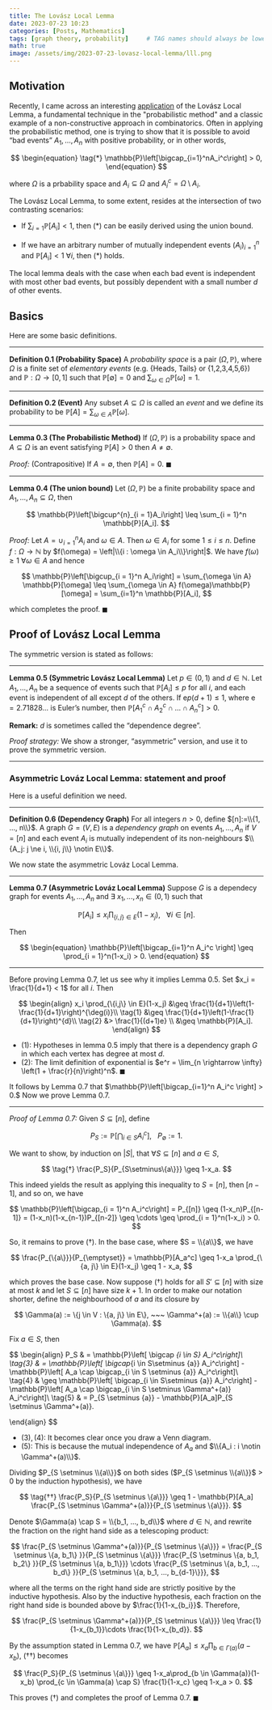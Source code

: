 ```yaml
---
title: The Lovász Local Lemma
date: 2023-07-23 10:23
categories: [Posts, Mathematics]
tags: [graph theory, probability]     # TAG names should always be lowercase
math: true
image: /assets/img/2023-07-23-lovasz-local-lemma/lll.png
---
```

## Motivation
Recently, I came across an interesting [application](https://www.jupiterzw.com/posts/splitting-graphs/#hypergraph-colouring) of the Lovász Local Lemma, a fundamental technique in the "probabilistic method" and a classic example of a non-constructive approach in combinatorics. Often in applying the probabilistic method, one is trying to show that it is possible to avoid “bad events” $A_1, ..., A_n$ with positive probability, or in other words,

$$
\begin{equation}
\tag{*}
    \mathbb{P}\left[\bigcap_{i=1}^nA_i^c\right] > 0,
\end{equation}
$$

where $\Omega$ is a prbability space and  $A_i \subseteq \Omega$ and $A_i^c = \Omega \setminus A_i$.

The Lovász Local Lemma, to some extent, resides at the intersection of two contrasting scenarios:

- If $\sum_{i = 1} \mathbb{P}[A_i]<1$, then (*) can be easily derived using the union bound.

- If we have an arbitrary number of mutually independent events $(A_i)_{i = 1}^n$ and $\mathbb{P}[A_i] < 1~\forall i$, then (*) holds.

The local lemma deals with the case when each bad event is independent with most other
bad events, but possibly dependent with a small number $d$ of other events.
<!-- A prototypical application of this result is the [hypergraph $2$-colouring problem](https://www.jupiterzw.com/posts/splitting-graphs/#hypergraph-colouring). -->


## Basics
Here are some basic definitions.

---
**Definition 0.1 (Probability Space)**
A *probability space* is a pair $(\Omega, \mathbb{P})$, where $\Omega$ is a finite set of *elementary events* (e.g. {Heads, Tails} or {1,2,3,4,5,6}) and $\mathbb{P}:\Omega \to [0,1]$ such that $\mathbb{P}[\emptyset] = 0$ and  $\sum_{\omega \in \Omega} \mathbb{P}[\omega] = 1$.

---
**Definition 0.2 (Event)**
Any subset $A \subseteq \Omega$ is called an *event* and we define its probability to be $\mathbb{P}[A] = \sum_{\omega \in A}\mathbb{P}[\omega]$.

---
**Lemma 0.3 (The Probabilistic Method)**
 If $(\Omega, \mathbb{P})$ is a probability space and $A⊆\Omega$ is an event satisfying $\mathbb{P}[A]>0$ then $A \ne ∅$.

 *Proof:*
 (Contrapositive) If $A=∅$, then $\mathbb{P}[A]=0$. ◼

 ---
 **Lemma 0.4 (The union bound)**
 Let $(\Omega, \mathbb{P})$ be a finite probability space and $A_1, ..., A_n \subseteq \Omega$, then

 $$
    \mathbb{P}\left[\bigcup^{n}_{i = 1}A_i\right] \leq \sum_{i = 1}^n \mathbb{P}[A_i].
 $$

 *Proof:*
 Let $A = \cup_{i = 1}^nA_i$ and $\omega \in A$. Then $\omega \in A_i$ for some $1 \leq i \leq n$. Define $f:\Omega \to \mathbb{N}$ by $f(\omega) = \left|\\{i : \omega \in A_i\\}\right|$. We have $f(\omega) \geq 1 ~\forall \omega \in A$ and hence

 $$
    \mathbb{P}\left[\bigcup_{i = 1}^n A_i\right] = \sum_{\omega \in A} \mathbb{P}[\omega] \leq \sum_{\omega \in A} f(\omega)\mathbb{P}[\omega] = \sum_{i=1}^n \mathbb{P}[A_i],
 $$ 

which completes the proof. ◼

## Proof of Lovász Local Lemma

The symmetric version is stated as follows:

---
**Lemma 0.5 (Symmetric Lovász Local Lemma)**
Let $p \in (0,1)$ and $d \in \mathbb{N}$. 
Let $A_1,..., A_n$ be a sequence of events such that $\mathbb{P}[A_i] \leq p$ for all $i$, and each event is independent of all except $d$ of the others.
If $\text{e}p(d + 1) \leq 1$, where $\text{e}=2.71828...$ is Euler’s number, then $\mathbb{P}[A_1^c\cap A_2^c \cap ... \cap A_n^c] > 0$.

**Remark:** $d$ is sometimes called the “dependence degree”.

*Proof strategy:* We show a stronger, “asymmetric” version, and use it to prove the symmetric version.

---

### Asymmetric Lováz Local Lemma: statement and proof

Here is a useful definition we need.

---
**Definition 0.6 (Dependency Graph)**
For all integers $n > 0$, define $[n]:=\\{1, ..., n\\}$.
A graph $G = (V, E)$ is a *dependency graph* on events $A_1, ..., A_n$ if $V = [n]$ and each event $A_i$ is mutually independent of its non-neighbours $\\{A_j: j \ne i, \\{i, j\\} \notin E\\}$.

We now state the asymmetric Lováz Local Lemma.

---
**Lemma 0.7 (Asymmetric Lováz Local Lemma)**
Suppose $G$ is a dependecy graph for events $A_1, ...,A_n$ and $\exists~x_1, ..., x_n \in (0,1)$ such that

$$
    \begin{equation}
        \mathbb{P}[A_i] \leq x_i \prod_{\{i,j\} \in E}(1-x_j), ~~~\forall i \in [n].
    \end{equation}
$$

Then

$$
    \begin{equation}
        \mathbb{P}\left[\bigcap_{i=1}^n A_i^c \right] \geq  \prod_{i = 1}^n(1-x_i) > 0.
    \end{equation}
$$

---
Before proving Lemma 0.7, let us see why it implies Lemma 0.5. 
Set $x_i = \frac{1}{d+1} < 1$ for all $i$. 
Then

$$
\begin{align}
    x_i \prod_{\{i,j\} \in E}(1-x_j) &\geq \frac{1}{d+1}\left(1-\frac{1}{d+1}\right)^{\deg(i)}\\ \tag{1}
    &\geq \frac{1}{d+1}\left(1-\frac{1}{d+1}\right)^{d}\\ \tag{2}
    &> \frac{1}{(d+1)e} \\
    &\geq \mathbb{P}[A_i].
\end{align}
$$
- $(1):$ Hypotheses in lemma 0.5 imply that there is a dependency graph $G$ in which each vertex has degree at most $d$. 
- $(2):$ The limit definition of exponential is $e^r = \lim_{n \rightarrow \infty} \left(1 + \frac{r}{n}\right)^n$. ◼

It follows by Lemma 0.7 that $\mathbb{P}\left[\bigcap_{i=1}^n A_i^c \right] > 0.$ Now we prove Lemma 0.7. 

---
*Proof of Lemma 0.7:*
Given $S \subseteq [n]$, define

$$
    P_S:=\mathbb{P}\left[\bigcap_{i \in S}A_i^c\right], ~~~ P_{\emptyset}:=1.
$$

We want to show, by induction on $|S|$, 
that $\forall S \subseteq [n]$ and $a\in S$, 

$$
    \tag{†}
    \frac{P_S}{P_{S\setminus\{a\}}} \geq 1-x_a.
$$

This indeed yields the result as applying this inequality to $S = [n]$,
then $[n-1]$, and so on, we have

$$
    \mathbb{P}\left[\bigcap_{i = 1}^n A_i^c\right] =
    P_{[n]} \geq (1-x_n)P_{[n-1]} = 
    (1-x_n)(1-x_{n-1})P_{[n-2]} \geq \cdots \geq
    \prod_{i = 1}^n(1-x_i) > 0.
$$

So, it remains to prove $(†)$. 
In the base case, where $S = \\{a\\}$, we have

$$
    \frac{P_{\{a\}}}{P_{\emptyset}} = \mathbb{P}[A_a^c] \geq 1-x_a \prod_{\{a, j\} \in E}(1-x_j) \geq 1 - x_a,
$$

 which proves the base case. Now suppose $(†)$ holds for all $S' \subseteq [n]$ with size at most $k$ and let $S \subseteq [n]$ have size $k + 1$.
 In order to make our notation shorter, define the neighbourhood of $a$ and its closure by

 $$
    \Gamma(a) := \{j \in V : \{a, j\} \in E\}, ~~~ \Gamma^+(a) := \\{a\\} \cup \Gamma(a).
 $$

 Fix $a \in S$, then

 $$
 \begin{align}
    P_S & = \mathbb{P}\left[ \bigcap _{i \in S} A_i^c\right]\\ \tag{3}
    & = \mathbb{P}\left[ \bigcap_{i \in S\setminus \{a\}} A_i^c\right] - \mathbb{P}\left[ A_a \cap \bigcap_{i \in S \setminus \{a\}} A_i^c\right]\\ \tag{4}
    & \geq  \mathbb{P}\left[ \bigcap_{i \in S\setminus \{a\}} A_i^c\right] - \mathbb{P}\left[ A_a \cap \bigcap_{i \in S \setminus \Gamma^+(a)} A_i^c\right]\\ \tag{5}
    & = P_{S \setminus \{a\}} - \mathbb{P}[A_a]P_{S \setminus \Gamma^+(a)}.

 \end{align}
 $$

 - $(3), (4):$ It becomes clear once you draw a Venn diagram.
 - $(5):$ This is because the mutual independence of $A_a$ and $\\{A_i : i \notin \Gamma^+(a)\\}$. 

 Dividing $P_{S \setminus \\{a\\}}$ on both sides ($P_{S \setminus \\{a\\}}$ > 0 by the induction hypothesis), we have

 $$ \tag{††}
    \frac{P_S}{P_{S \setminus \{a\}}} \geq 1 - \mathbb{P}[A_a] \frac{P_{S \setminus \Gamma^+(a)}}{P_{S \setminus \{a\}}}.
 $$

 Denote $\Gamma(a) \cap S = \\{b_1, ..., b_d\\}$ where $d \in \mathbb{N}$,
 and rewrite the fraction on the right hand side as a telescoping product:

 $$
    \frac{P_{S \setminus \Gamma^+(a)}}{P_{S \setminus \{a\}}} = \frac{P_{S \setminus \{a, b_1\} }}{P_{S \setminus \{a\}}} \frac{P_{S \setminus \{a, b_1, b_2\} }}{P_{S \setminus \{a, b_1\}}} \cdots \frac{P_{S \setminus \{a, b_1, ..., b_d\} }}{P_{S \setminus \{a, b_1, ..., b_{d-1}\}}}, 
 $$

 where all the terms on the right hand side are strictly positive by the inductive hypothesis.
 Also by the inductive hypothesis, each fraction on the right hand side is bounded above by $\frac{1}{1-x_{b_i}}$. Therefore,

 $$
    \frac{P_{S \setminus \Gamma^+(a)}}{P_{S \setminus \{a\}}} \leq \frac{1}{1-x_{b_1}}\cdots \frac{1}{1-x_{b_d}}. 
 $$

 By the assumption stated in Lemma 0.7, we have $\mathbb{P}[A_a] \leq x_a \prod_{b \in \Gamma(a)} (a-x_b)$, $(††)$ becomes

 $$
    \frac{P_S}{P_{S \setminus \{a\}}} \geq 1-x_a\prod_{b \in \Gamma(a)}(1-x_b) \prod_{c \in \Gamma(a) \cap S} \frac{1}{1-x_c} \geq 1-x_a > 0. 
 $$

 This proves $(†)$ and completes the proof of Lemma 0.7. ◼

 